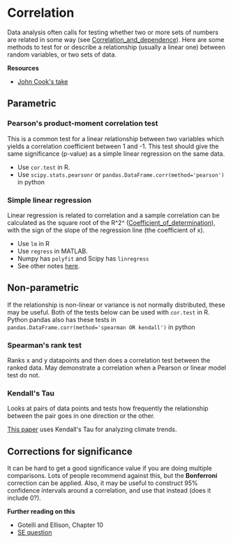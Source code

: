 # Correlation

Data analysis often calls for testing whether two or more sets of
numbers are related in some way (see
[Correlation_and_dependence](http://en.wikipedia.org/wiki/Correlation_and_dependence)).
Here are some methods to test for or describe a relationship (usually a
linear one) between random variables, or two sets of data.

 **Resources**

* [John Cook's take](http://www.johndcook.com/blog/2008/11/05/how-to-calculate-pearson-correlation-accurately/)

## Parametric

### Pearson's product-moment correlation test

This is a common test for a linear relationship between two variables
which yields a correlation coefficient between 1 and -1. This test
should give the same significance (p-value) as a simple linear
regression on the same data.

* Use `cor.test` in R.
* Use `scipy.stats.pearsonr` or `pandas.DataFrame.corr(method='pearson')` in python

### Simple linear regression

Linear regression is related to correlation and a sample correlation can
be calculated as the square root of the R^2^
([Coefficient_of_determination](http://en.wikipedia.org/wiki/Coefficient_of_determination)), with the sign of the slope of the regression line (the coefficient of x).

* Use `lm` in R
* Use `regress` in MATLAB.
* Numpy has `polyfit` and Scipy has `linregress`
* See other notes [here](linear_regression.md).

## Non-parametric

If the relationship is non-linear or variance is not normally
distributed, these may be useful. Both of the tests below can be used
with `cor.test` in R. Python pandas also has these tests in
`pandas.DataFrame.corr(method='spearman OR kendall')` in python

### Spearman's rank test

Ranks x and y datapoints and then does a correlation test between the
ranked data. May demonstrate a correlation when a Pearson or linear
model test do not.

### Kendall's Tau

Looks at pairs of data points and tests how frequently the relationship
between the pair goes in one direction or the other.

[This paper](http://journals.ametsoc.org/doi/abs/10.1175/2009JCLI2951.1)
uses Kendall's Tau for analyzing climate trends.

## Corrections for significance

It can be hard to get a good significance value if you are doing
multiple comparisons. Lots of people recommend against this, but the
**Bonferroni** correction can be applied. Also, it may be useful to
construct 95% confidence intervals around a correlation, and use that
instead (does it include 0?).

 **Further reading on this**

* Gotelli and Ellison, Chapter 10
* [SE question](http://stats.stackexchange.com/questions/5750/look-and-you-shall-find-a-correlation)
